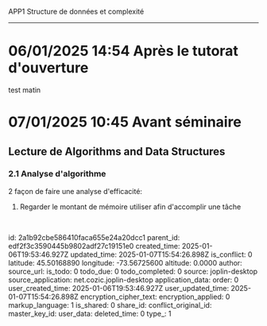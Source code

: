 APP1 Structure de données et complexité

* * *

# 06/01/2025 14:54 Après le tutorat d'ouverture

test matin

# 07/01/2025 10:45 Avant séminaire

## Lecture de Algorithms and Data Structures 

### 2.1 Analyse d'algorithme

2 façon de faire une analyse d'efficacité:

1.  Regarder le montant de mémoire utiliser afin d'accomplir une tâche

&nbsp;

id: 2a1b92cbe586410faca655e24a20dcc1
parent_id: edf2f3c3590445b9802adf27c19151e0
created_time: 2025-01-06T19:53:46.927Z
updated_time: 2025-01-07T15:54:26.898Z
is_conflict: 0
latitude: 45.50168890
longitude: -73.56725600
altitude: 0.0000
author: 
source_url: 
is_todo: 0
todo_due: 0
todo_completed: 0
source: joplin-desktop
source_application: net.cozic.joplin-desktop
application_data: 
order: 0
user_created_time: 2025-01-06T19:53:46.927Z
user_updated_time: 2025-01-07T15:54:26.898Z
encryption_cipher_text: 
encryption_applied: 0
markup_language: 1
is_shared: 0
share_id: 
conflict_original_id: 
master_key_id: 
user_data: 
deleted_time: 0
type_: 1
